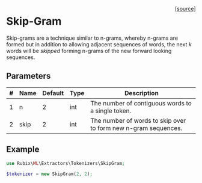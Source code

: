 <span style="float:right;"><a href="https://github.com/RubixML/ML/blob/master/src/Other/Tokenizers/SkipGram.php">[source]</a></span>

# Skip-Gram
Skip-grams are a technique similar to n-grams, whereby n-grams are formed but in addition to allowing adjacent sequences of words, the next *k* words will be *skipped* forming n-grams of the new forward looking sequences.

## Parameters
| # | Name | Default | Type | Description |
|---|---|---|---|---|
| 1 | n | 2 | int | The number of contiguous words to a single token. |
| 2 | skip | 2 | int | The number of words to skip over to form new n-gram sequences. |

## Example
```php
use Rubix\ML\Extractors\Tokenizers\SkipGram;

$tokenizer = new SkipGram(2, 2);
```